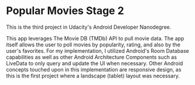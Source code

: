 
# Popular Movies Stage 2

This is the third project in Udacity's Android Developer Nanodegree.

 This app leverages The Movie DB (TMDb) API to pull movie data. The app itself allows the user to poll movies by popularity, rating, and also by the user's favorites. For my implementation, I utilized Android's Room Database capabilities as well as other Android Architecture Components such as LiveData to only query and update the UI when necessary. Other Android concepts touched upon in this implementation are responsive design, as this is the first project where a landscape (tablet) layout was necessary.
